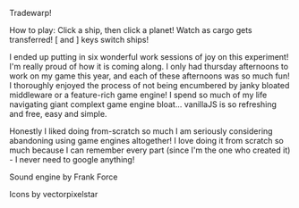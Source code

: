 Tradewarp!

How to play: 
Click a ship, then click a planet!
Watch as cargo gets transferred!
[ and ] keys switch ships!

I ended up putting in six wonderful work sessions of joy on this experiment! I'm really proud of how it is coming along. I only had thursday afternoons to work on my game this year, and each of these afternoons was so much fun! I thoroughly enjoyed the process of not being encumbered by janky bloated middleware or a feature-rich game engine! I spend so much of my life navigating giant complext game engine bloat... vanillaJS is so refreshing and free, easy and simple. 

Honestly I liked doing from-scratch so much I am seriously considering abandoning using game engines altogether! I love doing it from scratch so much because I can remember every part (since I'm the one who created it) - I never need to google anything!

Sound engine by Frank Force

Icons by vectorpixelstar